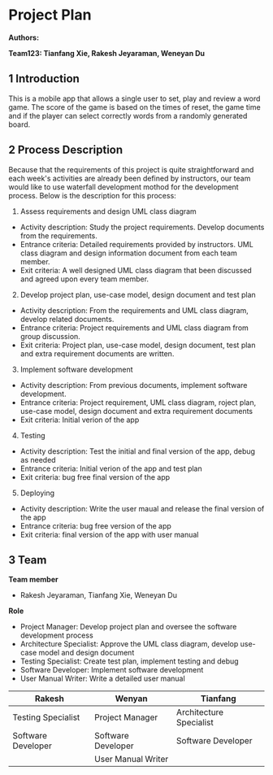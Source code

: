 # Project Plan


**Authors:**

**Team123: Tianfang Xie, Rakesh Jeyaraman, Weneyan Du**

## 1 Introduction

This is a mobile app that allows a single user to set, play and review a word game. The score of the game is based on the times of reset, the game time and if the player can select correctly words from a randomly generated board.


## 2 Process Description
Because that the requirements of this project is quite straightforward and each week's activities are already been defined by instructors, our team would like to use waterfall development mothod for the development process. Below is the description for this process:

1. Assess requirements and design UML class diagram
- Activity description: Study the project requirements. Develop documents from the requirements.
- Entrance criteria: Detailed requirements provided by instructors. UML class diagram and design information document from each team member.
- Exit criteria: A well designed UML class diagram that been discussed and agreed upon every team member.

2. Develop project plan, use-case model, design document and test plan
- Activity description: From the requirements and UML class diagram, develop related documents.
- Entrance criteria: Project requirements and UML class diagram from group discussion.
- Exit criteria: Project plan, use-case model, design document, test plan and extra requirement documents are written.

3. Implement software development
- Activity description: From previous documents, implement software development.
- Entrance criteria: Project requirement, UML class diagram, roject plan, use-case model, design document and extra requirement documents
- Exit criteria: Initial verion of the app

4. Testing
- Activity description: Test the initial and final version of the app, debug as needed
- Entrance criteria: Initial verion of the app and test plan
- Exit criteria: bug free final version of the app

5. Deploying
- Activity description: Write the user maual and release the final version of the app
- Entrance criteria: bug free version of the app
- Exit criteria: final version of the app with user manual

## 3 Team

**Team member**

- Rakesh Jeyaraman, Tianfang Xie, Weneyan Du

**Role**

- Project Manager: Develop project plan and oversee the software development process
- Architecture Specialist: Approve the UML class diagram, develop use-case model and design document
- Testing Specialist: Create test plan, implement testing and debug
- Software Developer: Implement software development
- User Manual Writer: Write a detailed user manual

|Rakesh|Wenyan|Tianfang|
|------|------|--------|
|Testing Specialist|Project Manager|Architecture Specialist|
|Software Developer|Software Developer|Software Developer|
|    |User Manual Writer|   |
